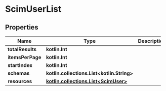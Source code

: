 
# ScimUserList

## Properties
| Name | Type | Description | Notes |
| ------------ | ------------- | ------------- | ------------- |
| **totalResults** | **kotlin.Int** |  |  [optional] |
| **itemsPerPage** | **kotlin.Int** |  |  [optional] |
| **startIndex** | **kotlin.Int** |  |  [optional] |
| **schemas** | **kotlin.collections.List&lt;kotlin.String&gt;** |  |  [optional] |
| **resources** | [**kotlin.collections.List&lt;ScimUser&gt;**](ScimUser.md) |  |  [optional] |



